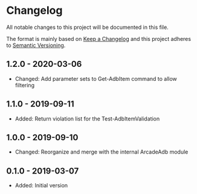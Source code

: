 # Changelog

All notable changes to this project will be documented in this file.

The format is mainly based on [Keep a Changelog](http://keepachangelog.com/)
and this project adheres to [Semantic Versioning](http://semver.org/).

## 1.2.0 - 2020-03-06

* Changed: Add parameter sets to Get-AdbItem command to allow filtering

## 1.1.0 - 2019-09-11

* Added: Return violation list for the Test-AdbItemValidation

## 1.0.0 - 2019-09-10

* Changed: Reorganize and merge with the internal ArcadeAdb module

## 0.1.0 - 2019-03-07

* Added: Initial version
